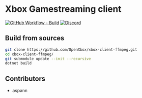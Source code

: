 # Xbox Gamestreaming client

[![GitHub Workflow - Build](https://img.shields.io/github/workflow/status/OpenXbox/xbox-client-ffmpeg/build?label=build)](https://github.com/OpenXbox/xbox-client-ffmpeg/actions?query=workflow%3Abuild)
[![Discord](https://img.shields.io/badge/discord-OpenXbox-blue.svg)](https://openxbox.org/discord)

## Build from sources

```sh
git clone https://github.com/OpenXbox/xbox-client-ffmpeg.git
cd xbox-client-ffmpeg/
git submodule update --init --recursive
dotnet build
```

## Contributors

- aspann
